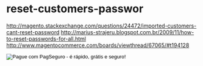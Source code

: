 # reset-customers-passwor

http://magento.stackexchange.com/questions/24472/imported-customers-cant-reset-password
http://marius-strajeru.blogspot.com.br/2009/11/how-to-reset-passwords-for-all.html
http://www.magentocommerce.com/boards/viewthread/67065/#t194128



<!-- INICIO FORMULARIO BOTAO PAGSEGURO -->
<form action="https://pagseguro.uol.com.br/checkout/v2/donation.html" method="post">
<!-- NÃO EDITE OS COMANDOS DAS LINHAS ABAIXO -->
<input type="hidden" name="currency" value="BRL" />
<input type="hidden" name="receiverEmail" value="jonathan-m.costa@hotmail.com" />
<input type="hidden" name="iot" value="button" />
<input type="image" src="https://stc.pagseguro.uol.com.br/public/img/botoes/doacoes/205x30-doar.gif" name="submit" alt="Pague com PagSeguro - é rápido, grátis e seguro!" />
</form>
<!-- FINAL FORMULARIO BOTAO PAGSEGURO -->
